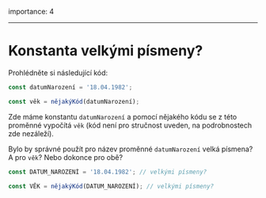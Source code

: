 importance: 4

---

# Konstanta velkými písmeny?

Prohlédněte si následující kód:

```js
const datumNarození = '18.04.1982';

const věk = nějakýKód(datumNarození);
```

Zde máme konstantu `datumNarození` a pomocí nějakého kódu se z této proměnné vypočítá `věk` (kód není pro stručnost uveden, na podrobnostech zde nezáleží).

Bylo by správné použít pro název proměnné `datumNarození` velká písmena? A pro `věk`? Nebo dokonce pro obě?

```js
const DATUM_NAROZENÍ = '18.04.1982'; // velkými písmeny?

const VĚK = nějakýKód(DATUM_NAROZENÍ); // velkými písmeny?
```

